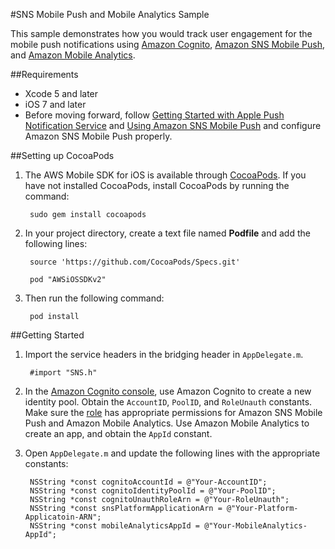 #SNS Mobile Push and Mobile Analytics Sample

This sample demonstrates how you would track user engagement for the mobile push notifications using [Amazon Cognito](http://aws.amazon.com/cognito/), [Amazon SNS Mobile Push](http://aws.amazon.com/sns/), and [Amazon Mobile Analytics](http://aws.amazon.com/mobileanalytics/).

##Requirements

* Xcode 5 and later
* iOS 7 and later
* Before moving forward, follow [Getting Started with Apple Push Notification Service](http://docs.aws.amazon.com/sns/latest/dg/mobile-push-apns.html) and [Using Amazon SNS Mobile Push](http://docs.aws.amazon.com/sns/latest/dg/mobile-push-send.html) and configure Amazon SNS Mobile Push properly.

##Setting up CocoaPods

1. The AWS Mobile SDK for iOS is available through [CocoaPods](http://cocoapods.org). If you have not installed CocoaPods, install CocoaPods by running the command:

		sudo gem install cocoapods

1. In your project directory, create a text file named **Podfile** and add the following lines:

        source 'https://github.com/CocoaPods/Specs.git'
        
        pod "AWSiOSSDKv2"
        
1. Then run the following command:
	
		pod install

##Getting Started

1. Import the service headers in the bridging header in `AppDelegate.m`.

		#import "SNS.h"

1. In the [Amazon Cognito console](https://console.aws.amazon.com/cognito/), use Amazon Cognito to create a new identity pool. Obtain the `AccountID`, `PoolID`, and `RoleUnauth` constants. Make sure the [role](https://console.aws.amazon.com/iam/home?region=us-east-1#roles) has appropriate permissions for Amazon SNS Mobile Push and Amazon Mobile Analytics. Use Amazon Mobile Analytics to create an app, and obtain the `AppId` constant.

1. Open `AppDelegate.m` and update the following lines with the appropriate constants:

        NSString *const cognitoAccountId = @"Your-AccountID";
        NSString *const cognitoIdentityPoolId = @"Your-PoolID";
        NSString *const cognitoUnauthRoleArn = @"Your-RoleUnauth";
        NSString *const snsPlatformApplicationArn = @"Your-Platform-Applicatoin-ARN";
        NSString *const mobileAnalyticsAppId = @"Your-MobileAnalytics-AppId";